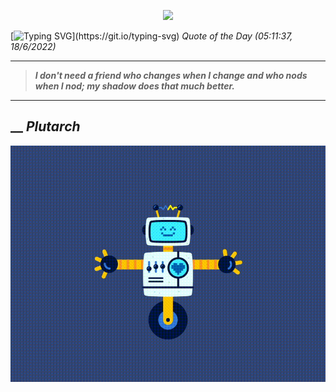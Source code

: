 <p align='center'><img src='https://komarev.com/ghpvc/?username=hungpurdie&label=Total+Vistors&color=brightgreen&style=plastic'></p> 


 [![Typing SVG](https://readme-typing-svg.herokuapp.com?font=Press+Start+2P&color=C2F784&size=35&width=900&height=100&lines=Hello+World%2C+I'm+Hung+!)](https://git.io/typing-svg) 
 _Quote of the Day (05:11:37, 18/6/2022)_
___
>**_I don't need a friend who changes when I change and who nods when I nod; my shadow does that much better._**
___
## __ **_Plutarch_** 
<p align="center"><img src="src/assets/images/robot-dancing-dribble.gif"/></p>